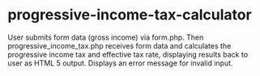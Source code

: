 # progressive-income-tax-calculator
User submits form data (gross income) via form.php. Then progressive_income_tax.php receives form data and calculates the progressive income tax and effective tax rate, displaying results back to user as HTML 5 output. Displays an error message for invalid input.
